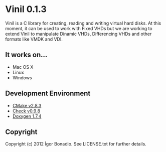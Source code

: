 Vinil 0.1.3
===========

Vinil is a C library for creating, reading and writing virtual hard disks. At this moment, it can be used to work with Fixed VHDs but we are working to extend Vinil to manipulate Dinamic VHDs, Differencing VHDs and other formats like VMDK and VDI.

It works on...
--------------

- Mac OS X
- Linux
- Windows

Development Environment
-----------------------

- [CMake v2.8.3](http://www.cmake.org "CMake v2.8.3")
- [Check v0.9.8](http://check.sourceforge.net "Check v0.9.8")
- [Doxygen 1.7.4](www.doxygen.org/ "Doxygen 1.7.4")

Copyright
---------

Copyright (c) 2012 Ígor Bonadio. See LICENSE.txt for
further details.